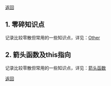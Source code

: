 [返回](../../README.md)

## 1. 零碎知识点

记录比较零散但常用的一些知识点，详见：[Other](./other.md)

## 2. 箭头函数及this指向

记录比较零散但常用的一些知识点，详见：[箭头函数](./arrow-function.md)

[返回](../../README.md)

